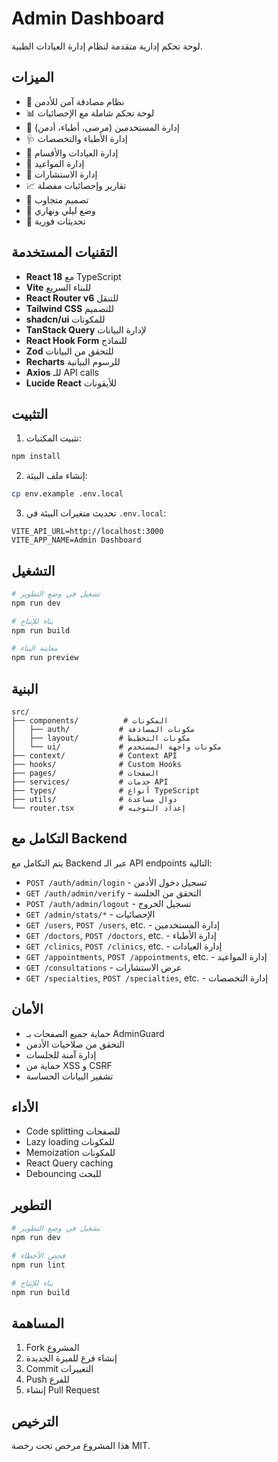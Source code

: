 # Admin Dashboard

لوحة تحكم إدارية متقدمة لنظام إدارة العيادات الطبية.

## الميزات

- 🔐 نظام مصادقة آمن للأدمن
- 📊 لوحة تحكم شاملة مع الإحصائيات
- 👥 إدارة المستخدمين (مرضى، أطباء، أدمن)
- 🩺 إدارة الأطباء والتخصصات
- 🏥 إدارة العيادات والأقسام
- 📅 إدارة المواعيد
- 💬 إدارة الاستشارات
- 📈 تقارير وإحصائيات مفصلة
- 📱 تصميم متجاوب
- 🌙 وضع ليلي ونهاري
- 🔄 تحديثات فورية

## التقنيات المستخدمة

- **React 18** مع TypeScript
- **Vite** للبناء السريع
- **React Router v6** للتنقل
- **Tailwind CSS** للتصميم
- **shadcn/ui** للمكونات
- **TanStack Query** لإدارة البيانات
- **React Hook Form** للنماذج
- **Zod** للتحقق من البيانات
- **Recharts** للرسوم البيانية
- **Axios** للـ API calls
- **Lucide React** للأيقونات

## التثبيت

1. تثبيت المكتبات:
```bash
npm install
```

2. إنشاء ملف البيئة:
```bash
cp env.example .env.local
```

3. تحديث متغيرات البيئة في `.env.local`:
```
VITE_API_URL=http://localhost:3000
VITE_APP_NAME=Admin Dashboard
```

## التشغيل

```bash
# تشغيل في وضع التطوير
npm run dev

# بناء للإنتاج
npm run build

# معاينة البناء
npm run preview
```

## البنية

```
src/
├── components/          # المكونات
│   ├── auth/           # مكونات المصادقة
│   ├── layout/         # مكونات التخطيط
│   └── ui/             # مكونات واجهة المستخدم
├── context/            # Context API
├── hooks/              # Custom Hooks
├── pages/              # الصفحات
├── services/           # خدمات API
├── types/              # أنواع TypeScript
├── utils/              # دوال مساعدة
└── router.tsx          # إعداد التوجيه
```

## التكامل مع Backend

يتم التكامل مع Backend عبر الـ API endpoints التالية:

- `POST /auth/admin/login` - تسجيل دخول الأدمن
- `GET /auth/admin/verify` - التحقق من الجلسة
- `POST /auth/admin/logout` - تسجيل الخروج
- `GET /admin/stats/*` - الإحصائيات
- `GET /users`, `POST /users`, etc. - إدارة المستخدمين
- `GET /doctors`, `POST /doctors`, etc. - إدارة الأطباء
- `GET /clinics`, `POST /clinics`, etc. - إدارة العيادات
- `GET /appointments`, `POST /appointments`, etc. - إدارة المواعيد
- `GET /consultations` - عرض الاستشارات
- `GET /specialties`, `POST /specialties`, etc. - إدارة التخصصات

## الأمان

- حماية جميع الصفحات بـ AdminGuard
- التحقق من صلاحيات الأدمن
- إدارة آمنة للجلسات
- حماية من XSS و CSRF
- تشفير البيانات الحساسة

## الأداء

- Code splitting للصفحات
- Lazy loading للمكونات
- Memoization للمكونات
- React Query caching
- Debouncing للبحث

## التطوير

```bash
# تشغيل في وضع التطوير
npm run dev

# فحص الأخطاء
npm run lint

# بناء للإنتاج
npm run build
```

## المساهمة

1. Fork المشروع
2. إنشاء فرع للميزة الجديدة
3. Commit التغييرات
4. Push للفرع
5. إنشاء Pull Request

## الترخيص

هذا المشروع مرخص تحت رخصة MIT.